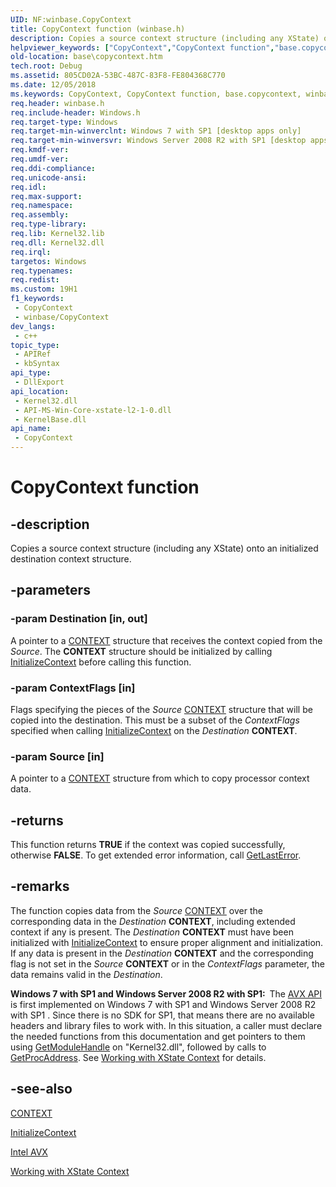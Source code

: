 ```yaml
---
UID: NF:winbase.CopyContext
title: CopyContext function (winbase.h)
description: Copies a source context structure (including any XState) onto an initialized destination context structure.
helpviewer_keywords: ["CopyContext","CopyContext function","base.copycontext","winbase/CopyContext"]
old-location: base\copycontext.htm
tech.root: Debug
ms.assetid: 805CD02A-53BC-487C-83F8-FE804368C770
ms.date: 12/05/2018
ms.keywords: CopyContext, CopyContext function, base.copycontext, winbase/CopyContext
req.header: winbase.h
req.include-header: Windows.h
req.target-type: Windows
req.target-min-winverclnt: Windows 7 with SP1 [desktop apps only]
req.target-min-winversvr: Windows Server 2008 R2 with SP1 [desktop apps only]
req.kmdf-ver: 
req.umdf-ver: 
req.ddi-compliance: 
req.unicode-ansi: 
req.idl: 
req.max-support: 
req.namespace: 
req.assembly: 
req.type-library: 
req.lib: Kernel32.lib
req.dll: Kernel32.dll
req.irql: 
targetos: Windows
req.typenames: 
req.redist: 
ms.custom: 19H1
f1_keywords:
 - CopyContext
 - winbase/CopyContext
dev_langs:
 - c++
topic_type:
 - APIRef
 - kbSyntax
api_type:
 - DllExport
api_location:
 - Kernel32.dll
 - API-MS-Win-Core-xstate-l2-1-0.dll
 - KernelBase.dll
api_name:
 - CopyContext
---
```


# CopyContext function


## -description

Copies a source context structure (including any XState) onto an initialized destination context 
    structure.

## -parameters

### -param Destination [in, out]

A pointer to a <a href="/windows/desktop/api/winnt/ns-winnt-arm64_nt_context">CONTEXT</a> structure that receives the 
      context copied from the <i>Source</i>. The 
      <b>CONTEXT</b> structure should be initialized by calling 
      <a href="/windows/desktop/api/winbase/nf-winbase-initializecontext">InitializeContext</a> before calling this 
      function.

### -param ContextFlags [in]

Flags specifying the pieces of the <i>Source</i>
<a href="/windows/desktop/api/winnt/ns-winnt-arm64_nt_context">CONTEXT</a> structure that will be copied into the 
      destination. This must be a subset of the <i>ContextFlags</i> specified when calling 
      <a href="/windows/desktop/api/winbase/nf-winbase-initializecontext">InitializeContext</a> on the 
      <i>Destination</i> <b>CONTEXT</b>.

### -param Source [in]

A pointer to a <a href="/windows/desktop/api/winnt/ns-winnt-arm64_nt_context">CONTEXT</a> structure from which to copy 
      processor context data.

## -returns

This function returns <b>TRUE</b> if the context was copied successfully, otherwise 
      <b>FALSE</b>. To get extended error information, call 
      <a href="/windows/desktop/api/errhandlingapi/nf-errhandlingapi-getlasterror">GetLastError</a>.

## -remarks

The function copies data from the <i>Source</i>
<a href="/windows/desktop/api/winnt/ns-winnt-arm64_nt_context">CONTEXT</a> over the corresponding data in the 
     <i>Destination</i> <b>CONTEXT</b>, including 
     extended context if any is present. The <i>Destination</i>
<b>CONTEXT</b> must have been initialized with 
     <a href="/windows/desktop/api/winbase/nf-winbase-initializecontext">InitializeContext</a> to ensure proper alignment and 
     initialization. If any data is present in the <i>Destination</i>
<b>CONTEXT</b> and the corresponding flag is not set in the 
     <i>Source</i> <b>CONTEXT</b> or in the 
     <i>ContextFlags</i> parameter, the data remains valid in the 
     <i>Destination</i>.


<b>Windows 7 with SP1 and Windows Server 2008 R2 with SP1:  </b>The <a href="/windows/desktop/Debug/avx-support-portal">AVX API</a> is first implemented on 
       Windows 7 with SP1 and Windows Server 2008 R2 with SP1 . Since there is no SDK for SP1, that means there are 
       no available headers and library files to work with. In this situation, a caller must declare the needed 
       functions from this documentation and get pointers to them using 
       <a href="/windows/desktop/api/libloaderapi/nf-libloaderapi-getmodulehandlea">GetModuleHandle</a> on 
       "Kernel32.dll", followed by calls to 
       <a href="/windows/desktop/api/libloaderapi/nf-libloaderapi-getprocaddress">GetProcAddress</a>. See 
       <a href="/windows/desktop/Debug/working-with-xstate-context">Working with XState Context</a> for 
       details.

## -see-also

<a href="/windows/desktop/api/winnt/ns-winnt-arm64_nt_context">CONTEXT</a>



<a href="/windows/desktop/api/winbase/nf-winbase-initializecontext">InitializeContext</a>



<a href="/windows/desktop/Debug/avx-support-portal">Intel AVX</a>



<a href="/windows/desktop/Debug/working-with-xstate-context">Working with XState Context</a>